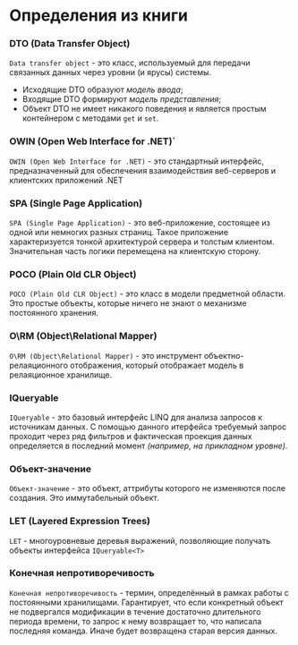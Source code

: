 # Определения из книги

### DTO (Data Transfer Object)

`Data transfer object` - это класс, используемый для передачи связанных данных через уровни (и ярусы) системы.

- Исходящие DTO образуют _модель ввода_;
- Входящие DTO формируют _модель представления_;
- Объект DTO не имеет никакого поведения и является простым контейнером с методами `get` и `set`.

### OWIN (Open Web Interface for .NET)`

`OWIN (Open Web Interface for .NET)` - это стандартный интерфейс, предназначенный для обеспечения взаимодействия веб-серверов и клиентских приложений .NET

### SPA (Single Page Application)

`SPA (Single Page Application)` - это веб-приложение, состоящее из одной или немногих разных страниц. Такое приложение характеризуется тонкой архитектурой сервера и толстым клиентом. Значительная часть логики перемещена на клиентскую сторону.

### POCO (Plain Old CLR Object)

`POCO (Plain Old CLR Object)` - это класс в модели предметной области. Это простые объекты, которые ничего не знают о механизме постоянного хранения.

### O\RM (Object\Relational Mapper)

`O\RM (Object\Relational Mapper)` - это инструмент объектно-релаяционного отображения, который отображает модель в релаяционное хранилище.

### IQueryable

`IQueryable` - это базовый интерфейс LINQ для анализа запросов к источникам данных. С помощью данного итерфейса требуемый запрос проходит через ряд фильтров и фактическая проекция данных определяется в последний момент _(например, на прикладном уровне)_.

### Объект-значение

`Объект-значение` - это объект, аттрибуты которого не изменяются после создания. Это иммутабельный объект.

### LET (Layered Expression Trees)

`LET` - многоуровневые деревья выражений, позволяющие получать объекты интерфейса `IQueryable<T>`

### Конечная непротиворечивость

`Конечная непротиворечивость` - термин, определённый в рамках работы с постоянными хранилищами. Гарантирует, что если конкретный объект не подвергался модификации в течение достаточно длительного периода времени, то запрос к нему возвращает то, что написала последняя команда. Иначе будет возвращена старая версия данных.
